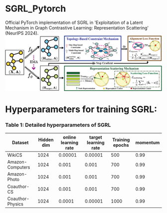 # SGRL_Pytorch
Official PyTorch implementation of SGRL in 'Exploitation of a Latent Mechanism in Graph Contrastive Learning: Representation Scattering' (NeurIPS 2024).
![Overview of SGRL](IMG/SGRL.png)
# Hyperparameters for training SGRL:
### Table 1: Detailed hyperparameters of SGRL
| Dataset             | Hidden dim | online learning rate | target learning rate | Training epochs | momentum |
|---------------------|------------|----------------------|----------------------|-----------------|----------|
| WikiCS              | 1024       | 0.00001             | 0.00001             | 500               | 0.99     |
| Amazon-Computers    | 1024       | 0.001               | 0.001               | 700               | 0.99     |
| Amazon-Photo        | 1024       | 0.001               | 0.001               | 700               | 0.99     |
| Coauthor-CS         | 1024       | 0.001               | 0.001               | 700               | 0.99     |
| Coauthor-Physics    | 1024       | 0.0001              | 0.00001             | 1000              | 0.99     |
